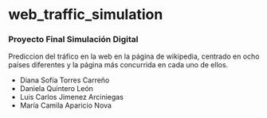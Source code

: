 # web_traffic_simulation
### Proyecto Final Simulación Digital

Prediccion del tráfico en la web en la página de wikipedia, centrado en ocho países diferentes y la página más concurrida en cada uno de ellos.

* Diana Sofía Torres Carreño 
* Daniela Quintero León
* Luis Carlos Jimenez Arciniegas 
* María Camila Aparicio Nova


